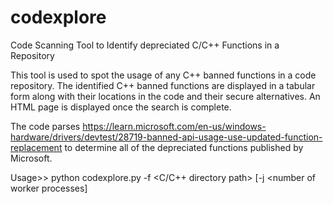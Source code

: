 # codexplore
Code Scanning Tool to Identify depreciated C/C++ Functions in a Repository

This tool is used to spot the usage of any C++ banned functions in a code repository. The identified C++ banned functions are displayed in a tabular form along with their locations in the code and their secure alternatives. An HTML page is displayed once the search is complete.

The code parses https://learn.microsoft.com/en-us/windows-hardware/drivers/devtest/28719-banned-api-usage-use-updated-function-replacement to determine all of the depreciated functions published by Microsoft.

Usage>> python codexplore.py -f <C/C++ directory path> [-j <number of worker processes]
